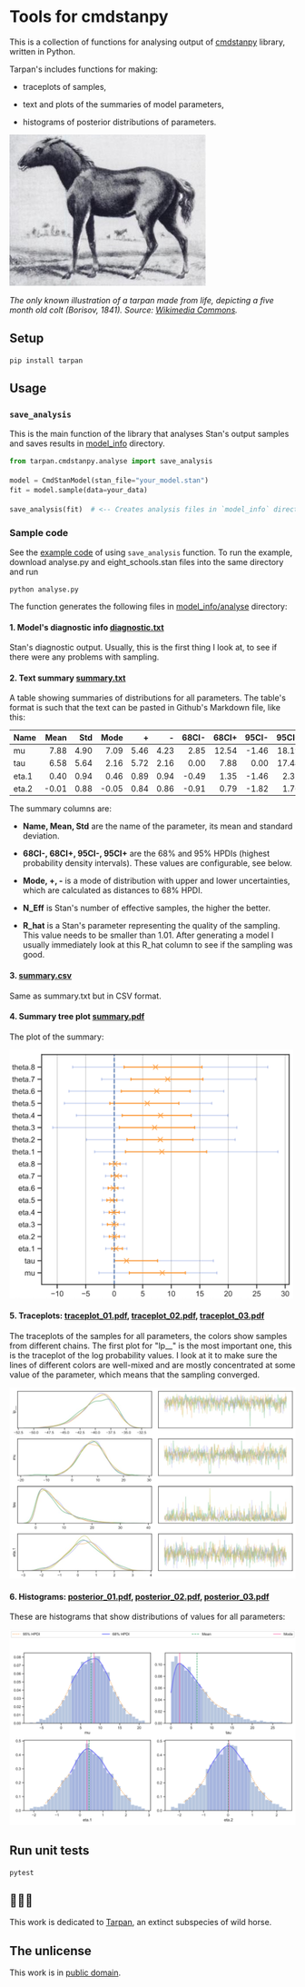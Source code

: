 # Tools for cmdstanpy

This is a collection of functions for analysing output of [cmdstanpy](https://github.com/stan-dev/cmdstanpy) library, written in Python.

Tarpan's includes functions for making:

* traceplots of samples,

* text and plots of the summaries of model parameters,

* histograms of posterior distributions of parameters.


<img src='images/tarpan.jpg' alt='Picture of Tarpan'>

*The only known illustration of a tarpan made from life, depicting a five month old colt (Borisov, 1841). Source: [Wikimedia Commons](https://commons.wikimedia.org/wiki/File:Tarpan.png).*


## Setup

```
pip install tarpan
```

## Usage

### `save_analysis`

This is the main function of the library that analyses
Stan's output samples and saves results in
[model_info](docs/examples/analyse/a01_simple/model_info/analyse) directory.

```Python
from tarpan.cmdstanpy.analyse import save_analysis

model = CmdStanModel(stan_file="your_model.stan")
fit = model.sample(data=your_data)

save_analysis(fit)  # <-- Creates analysis files in `model_info` directory
```


### Sample code

See the [example code](docs/examples/analyse/a01_simple) of using `save_analysis` function. To run the example,
download analyse.py and eight_schools.stan files into the same directory and run

```
python analyse.py
```

The function generates the following files in [model_info/analyse](docs/examples/analyse/a01_simple/model_info/analyse) directory:


#### 1. Model's diagnostic info [diagnostic.txt](docs/examples/analyse/a01_simple/model_info/analyse/diagnostic.txt)

Stan's diagnostic output. Usually, this is the first thing I look at, to see if there were any problems with sampling.


#### 2. Text summary [summary.txt](docs/examples/analyse/a01_simple/model_info/analyse/summary.txt)

A table showing summaries of distributions for all parameters. The table's format is such that the text can be pasted in Github's Markdown file, like this:

| Name    |   Mean |   Std |   Mode |    + |    - |   68CI- |   68CI+ |   95CI- |   95CI+ |   N_Eff |   R_hat |
|:--------|-------:|------:|-------:|-----:|-----:|--------:|--------:|--------:|--------:|--------:|--------:|
| mu      |   7.88 |  4.90 |   7.09 | 5.46 | 4.23 |    2.85 |   12.54 |   -1.46 |   18.19 |    2438 |    1.00 |
| tau     |   6.58 |  5.64 |   2.16 | 5.72 | 2.16 |    0.00 |    7.88 |    0.00 |   17.44 |    1394 |    1.00 |
| eta.1   |   0.40 |  0.94 |   0.46 | 0.89 | 0.94 |   -0.49 |    1.35 |   -1.46 |    2.32 |    3811 |    1.00 |
| eta.2   |  -0.01 |  0.88 |  -0.05 | 0.84 | 0.86 |   -0.91 |    0.79 |   -1.82 |    1.76 |    4484 |    1.00 |

The summary columns are:

*  **Name, Mean, Std** are the name of the parameter, its mean and standard deviation.

*  **68CI-, 68CI+, 95CI-, 95CI+** are the 68% and 95% HPDIs (highest probability density intervals). These values are configurable, see below.

* **Mode, +, -** is a mode of distribution with upper and lower uncertainties, which are calculated as distances to 68% HPDI.

* **N_Eff** is Stan's number of effective samples, the higher the better.

* **R_hat** is a Stan's parameter representing the quality of the sampling. This value needs to be smaller than 1.01. After generating a model I usually immediately look at this R_hat column to see if the sampling was good.


#### 3. [summary.csv](docs/examples/analyse/a01_simple/model_info/analyse/summary.csv)

Same as summary.txt but in CSV format.


#### 4. Summary tree plot [summary.pdf](docs/examples/analyse/a01_simple/model_info/analyse/summary.pdf)

The plot of the summary:

<img src="docs/examples/analyse/a01_simple/model_info/analyse/summary.png" width="500" alt="Summary plot">


#### 5. Traceplots: [traceplot_01.pdf](docs/examples/analyse/a01_simple/model_info/analyse/traceplot_01.pdf), [traceplot_02.pdf](docs/examples/analyse/a01_simple/model_info/analyse/traceplot_02.pdf), [traceplot_03.pdf](docs/examples/analyse/a01_simple/model_info/analyse/traceplot_03.pdf)

The traceplots of the samples for all parameters, the colors show samples from different chains. The first plot for "lp__" is the most important one, this is the traceplot of the log probability values. I look at it to make sure the lines of different colors are well-mixed and are mostly concentrated at some value of the parameter, which means that the sampling converged.

<img src="docs/examples/analyse/a01_simple/model_info/analyse/tracepot_01.jpg" width="700" alt="Traceplot">


#### 6. Histograms: [posterior_01.pdf](docs/examples/analyse/a01_simple/model_info/analyse/posterior_01.pdf), [posterior_02.pdf](docs/examples/analyse/a01_simple/model_info/analyse/posterior_02.pdf), [posterior_03.pdf](docs/examples/analyse/a01_simple/model_info/analyse/posterior_03.pdf)

These are histograms that show distributions of values for all parameters:

<img src="docs/examples/analyse/a01_simple/model_info/analyse/posterior_01.png" alt="Histograms of posterior distributions">



## Run unit tests

```
pytest
```


## 🐴🐴🐴

This work is dedicated to [Tarpan](https://en.wikipedia.org/wiki/Tarpan), an extinct subspecies of wild horse.


## The unlicense

This work is in [public domain](LICENSE).
